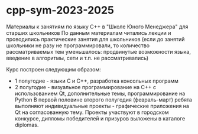 # cpp-sym-2023-2025
Материалы к занятиям по языку C++ в "Школе Юного Менеджера" для старших школьников
По данным материалам читались лекции и проводились практические занятия для школьников (если до занятий школьники не разу не программировали, то количество рассматриваемых тем уменьшалось: продвинутые возможности языка, введение в алгоритмы, сети и т.п. не рассматривались)

Курс построен следующим образом:
- 1 полугодие - языки C и C++, разработка консольных программ
- 2 полугодие - визуальное программирование на C++ с использованием Qt, дополнительные темы, программирование на Python
В первой половине второго полугодия (февраль-март) ребята выполняют индивидуальные проекты - графические приложения на Qt на согласованную тему. Проекты участвуют в городском конкурсе, дипломы победителей и призуров выложены в каталоге diplomas.
